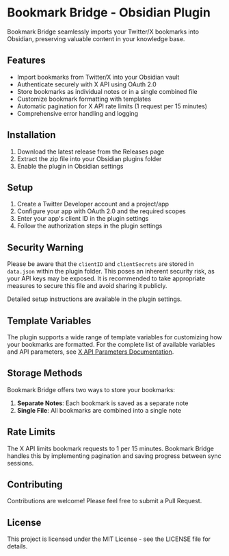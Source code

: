 # Bookmark Bridge - Obsidian Plugin

Bookmark Bridge seamlessly imports your Twitter/X bookmarks into Obsidian, preserving valuable content in your knowledge base.

## Features

- Import bookmarks from Twitter/X into your Obsidian vault
- Authenticate securely with X API using OAuth 2.0
- Store bookmarks as individual notes or in a single combined file
- Customize bookmark formatting with templates
- Automatic pagination for X API rate limits (1 request per 15 minutes)
- Comprehensive error handling and logging

## Installation

1. Download the latest release from the Releases page
2. Extract the zip file into your Obsidian plugins folder
3. Enable the plugin in Obsidian settings

## Setup

1. Create a Twitter Developer account and a project/app
2. Configure your app with OAuth 2.0 and the required scopes
3. Enter your app's client ID in the plugin settings
4. Follow the authorization steps in the plugin settings

## Security Warning

Please be aware that the `clientID` and `clientSecrets` are stored in `data.json` within the plugin folder. This poses an inherent security risk, as your API keys may be exposed. It is recommended to take appropriate measures to secure this file and avoid sharing it publicly.

Detailed setup instructions are available in the plugin settings.

## Template Variables

The plugin supports a wide range of template variables for customizing how your bookmarks are formatted. For the complete list of available variables and API parameters, see [X API Parameters Documentation](docs/x-api-parameters.md).

## Storage Methods

Bookmark Bridge offers two ways to store your bookmarks:

1. **Separate Notes**: Each bookmark is saved as a separate note
2. **Single File**: All bookmarks are combined into a single note

## Rate Limits

The X API limits bookmark requests to 1 per 15 minutes. Bookmark Bridge handles this by implementing pagination and saving progress between sync sessions.

## Contributing

Contributions are welcome! Please feel free to submit a Pull Request.

## License

This project is licensed under the MIT License - see the LICENSE file for details.

